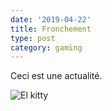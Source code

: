 ```yaml
---
date: '2019-04-22'
title: Fronchement
type: post
category: gaming
---
```

Ceci est une actualité.

![El kitty](/assets/images/mvimg_20190401_154235.jpg "Le chat")
